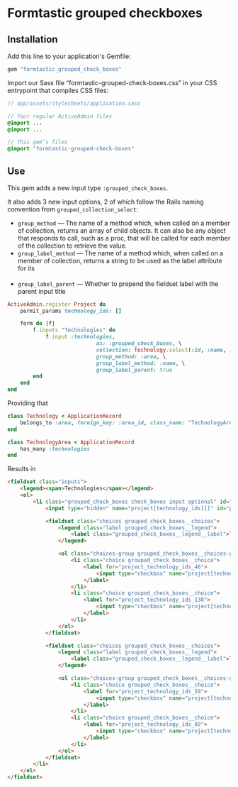 # Formtastic grouped checkboxes

## Installation

Add this line to your application's Gemfile:

```ruby
gem "formtastic_grouped_check_boxes"
```

Import our Sass file “formtastic-grouped-check-boxes.css” in your CSS entrypoint that compiles CSS files:

```sass
// app/assets/stylesheets/application.sass

// Your regular ActiveAdmin files
@import ...
@import ...

// This gem’s files
@import "formtastic-grouped-check-boxes"
```

## Use

This gem adds a new input type `:grouped_check_boxes`.

It also adds 3 new input options, 2 of which follow the Rails naming convention from `grouped_collection_select`:

- `group_method` — The name of a method which, when called on a member of collection, returns an array of child objects. It can also be any object that responds to call, such as a proc, that will be called for each member of the collection to retrieve the value.
- `group_label_method` — The name of a method which, when called on a member of collection, returns a string to be used as the label attribute for its <optgroup> tag. It can also be any object that responds to call, such as a proc, that will be called for each member of the collection to retrieve the label.
- `group_label_parent` — Whether to prepend the fieldset label with the parent input title

```ruby
ActiveAdmin.register Project do
	permit_params technology_ids: []

	form do |f|
		f.inputs "Technologies" do
			f.input :technologies,
							as: :grouped_check_boxes, \
							collection: Technology.select(:id, :name, :area_id).includes(:area).order(:name), \
							group_method: :area, \
							group_label_method: :name, \
							group_label_parent: true
		end
	end
end
```

Providing that

```ruby
class Technology < ApplicationRecord
	belongs_to :area, foreign_key: :area_id, class_name: "TechnologyArea", optional: true
end
```

```ruby
class TechnologyArea < ApplicationRecord
	has_many :technologies
end
```

Results in

```html
<fieldset class="inputs">
	<legend><span>Technologies</span></legend>
	<ol>
		<li class="grouped_check_boxes check_boxes input optional" id="project_technologies_input">
			<input type="hidden" name="project[technology_ids][]" id="project_technologies_none" value="" autocomplete="off">

			<fieldset class="choices grouped_check_boxes__choices">
				<legend class="label grouped_check_boxes__legend">
					<label class="grouped_check_boxes__legend__label">Technologies / No subgroup</label>
				</legend>

				<ol class="choices-group grouped_check_boxes__choices-group">
					<li class="choice grouped_check_boxes__choice">
						<label for="project_technology_ids_46">
							<input type="checkbox" name="project[technology_ids][]" id="project_technology_ids_46" value="46">BitBucket
						</label>
					</li>
					<li class="choice grouped_check_boxes__choice">
						<label for="project_technology_ids_138">
							<input type="checkbox" name="project[technology_ids][]" id="project_technology_ids_138" value="138">BrainTree API (Ruby SDK)
						</label>
					</li>
				</ol>
			</fieldset>

			<fieldset class="choices grouped_check_boxes__choices">
				<legend class="label grouped_check_boxes__legend">
					<label class="grouped_check_boxes__legend__label">Technologies / Marketing</label>
				</legend>

				<ol class="choices-group grouped_check_boxes__choices-group">
					<li class="choice grouped_check_boxes__choice">
						<label for="project_technology_ids_59">
							<input type="checkbox" name="project[technology_ids][]" id="project_technology_ids_59" value="59">Direct sales
						</label>
					</li>
					<li class="choice grouped_check_boxes__choice">
						<label for="project_technology_ids_89">
							<input type="checkbox" name="project[technology_ids][]" id="project_technology_ids_89" value="89">Google Analytics
						</label>
					</li>
				</ol>
			</fieldset>
		</li>
	</ol>
</fieldset>
```
